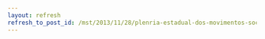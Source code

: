 ```yaml
---
layout: refresh
refresh_to_post_id: /mst/2013/11/28/plenria-estadual-dos-movimentos-sociais-acontece-neste-sbado-em-sp
---
```

